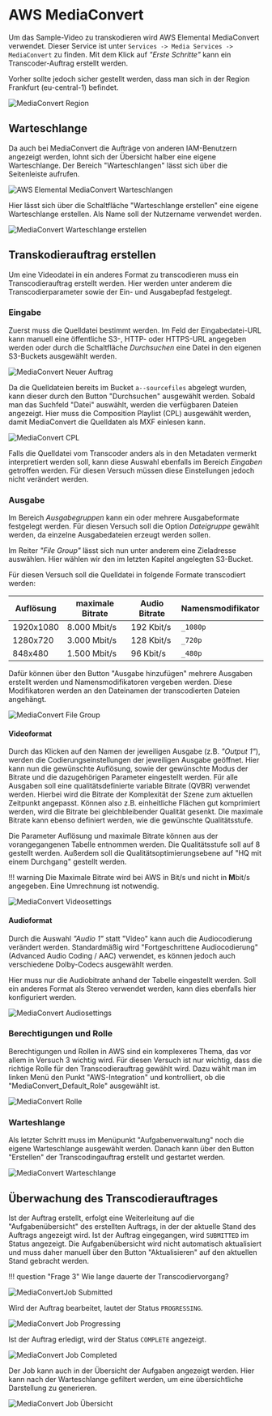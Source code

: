 # AWS MediaConvert

Um das Sample-Video zu transkodieren wird AWS Elemental MediaConvert verwendet. Dieser Service ist unter `Services -> Media Services -> MediaConvert` zu finden. Mit dem Klick auf *"Erste Schritte"* kann ein Transcoder-Auftrag erstellt werden. 

Vorher sollte jedoch sicher gestellt werden, dass man sich in der Region Frankfurt (eu-central-1) befindet.

![MediaConvert Region](../assets/versuch1/mediaconvert_region.png)

## Warteschlange

Da auch bei MediaConvert die Aufträge von anderen IAM-Benutzern angezeigt werden, lohnt sich der Übersicht halber eine eigene Warteschlange. Der Bereich "Warteschlangen" lässt sich über die Seitenleiste aufrufen.

![AWS Elemental MediaConvert Warteschlangen](../assets/versuch1/mediaconvert_queue.png)

Hier lässt sich über die Schaltfläche "Warteschlange erstellen" eine eigene Warteschlange erstellen. Als Name soll der Nutzername verwendet werden.

![MediaConvert Warteschlange erstellen](../assets/versuch1/mediaconvert_queue_create.png)

## Transkodierauftrag erstellen

Um eine Videodatei in ein anderes Format zu transcodieren muss ein Transcodierauftrag erstellt werden. Hier werden unter anderem die Transcodierparameter sowie der Ein- und Ausgabepfad festgelegt.

### Eingabe

Zuerst muss die Quelldatei bestimmt werden. Im Feld der Eingabedatei-URL kann manuell eine öffentliche S3-, HTTP- oder HTTPS-URL angegeben werden oder durch die Schaltfläche *Durchsuchen* eine Datei in den eigenen S3-Buckets ausgewählt werden. 

![MediaConvert Neuer Auftrag](../assets/versuch1/mediaconvert_new_job.png)

Da die Quelldateien bereits im Bucket `a--sourcefiles` abgelegt wurden, kann dieser durch den Button "Durchsuchen" ausgewählt werden. Sobald man das Suchfeld "Datei" auswählt, werden die verfügbaren Dateien angezeigt. Hier muss die Composition Playlist (CPL) ausgewählt werden, damit MediaConvert die Quelldaten als MXF einlesen kann.

![MediaConvert CPL](../assets/versuch1/mediaconvert_cpl.png)

Falls die Quelldatei vom Transcoder anders als in den Metadaten vermerkt interpretiert werden soll, kann diese Auswahl ebenfalls im Bereich *Eingaben* getroffen werden. Für diesen Versuch müssen diese Einstellungen jedoch nicht verändert werden.

### Ausgabe

Im Bereich *Ausgabegruppen* kann ein oder mehrere Ausgabeformate festgelegt werden. Für diesen Versuch soll die Option *Dateigruppe* gewählt werden, da einzelne Ausgabedateien erzeugt werden sollen.

Im Reiter *"File Group"* lässt sich nun unter anderem eine Zieladresse auswählen. Hier wählen wir den im letzten Kapitel angelegten S3-Bucket.

Für diesen Versuch soll die Quelldatei in folgende Formate transcodiert werden:

| Auflösung | maximale Bitrate | Audio Bitrate | Namensmodifikator |
| --------- | ---------------- | ------------- | ----------------- |
| 1920x1080 | 8.000 Mbit/s     | 192 Kbit/s    | `_1080p`          |
| 1280x720  | 3.000 Mbit/s     | 128 Kbit/s    | `_720p`           |
| 848x480   | 1.500 Mbit/s     | 96 Kbit/s     | `_480p`           |

Dafür können über den Button "Ausgabe hinzufügen" mehrere Ausgaben erstellt werden und Namensmodifikatoren vergeben werden. Diese Modifikatoren werden an den Dateinamen der transcodierten Dateien angehängt.

![MediaConvert File Group](../assets/versuch1/mediaconvert_output.png)

#### Videoformat

Durch das Klicken auf den Namen der jeweiligen Ausgabe (z.B. *"Output 1"*), werden die Codierungseinstellungen der jeweiligen Ausgabe geöffnet. Hier kann nun die gewünschte Auflösung, sowie der gewünschte Modus der Bitrate und die dazugehörigen Parameter eingestellt werden. Für alle Ausgaben soll eine qualitätsdefinierte variable Bitrate (QVBR) verwendet werden. Hierbei wird die Bitrate der Komplexität der Szene zum aktuellen Zeitpunkt angepasst. Können also z.B. einheitliche Flächen gut komprimiert werden, wird die Bitrate bei gleichbleibender Qualität gesenkt. Die maximale Bitrate kann ebenso definiert werden, wie die gewünschte Qualitätsstufe.

Die Parameter Auflösung und maximale Bitrate können aus der vorangegangenen Tabelle entnommen werden. Die Qualitätsstufe soll auf 8 gestellt werden. Außerdem soll die Qualitätsoptimierungsebene auf "HQ mit einem Durchgang" gestellt werden.

!!! warning
    Die Maximale Bitrate wird bei AWS in Bit/s und nicht in **M**bit/s angegeben. Eine Umrechnung ist notwendig.

![MediaConvert Videosettings](../assets/versuch1/mediaconvert_video.png)

#### Audioformat

Durch die Auswahl *"Audio 1"* statt "Video" kann auch die Audiocodierung verändert werden. Standardmäßig wird "Fortgeschrittene Audiocodierung" (Advanced Audio Coding / AAC) verwendet, es können jedoch auch verschiedene Dolby-Codecs ausgewählt werden.

Hier muss nur die Audiobitrate anhand der Tabelle eingestellt werden. Soll ein anderes Format als Stereo verwendet werden, kann dies ebenfalls hier konfiguriert werden.

![MediaConvert Audiosettings](../assets/versuch1/mediaconvert_audio.png)

### Berechtigungen und Rolle

Berechtigungen und Rollen in AWS sind ein komplexeres Thema, das vor allem in Versuch 3 wichtig wird. Für diesen Versuch ist nur wichtig, dass die richtige Rolle für den Transcodierauftrag gewählt wird. Dazu wählt man im linken Menü den Punkt "AWS-Integration" und kontrolliert, ob die "MediaConvert_Default_Role" ausgewählt ist.

![MediaConvert Rolle](../assets/versuch1/mediaconvert_role.png)

### Warteshlange

Als letzter Schritt muss im Menüpunkt "Aufgabenverwaltung" noch die eigene Warteschlange ausgewählt werden. Danach kann über den Button "Erstellen" der Transcodingauftrag erstellt und gestartet werden.

![MediaConvert Warteschlange](../assets/versuch1/mediaconvert_job_queue.png)

## Überwachung des Transcodierauftrages

Ist der Auftrag erstellt, erfolgt eine Weiterleitung auf die "Aufgabenübersicht" des erstellten Auftrags, in der der aktuelle Stand des Auftrags angezeigt wird. Ist der Auftrag eingegangen, wird `SUBMITTED` im Status angezeigt. Die Aufgabenübersicht wird nicht automatisch aktualisiert und muss daher manuell über den Button "Aktualisieren" auf den aktuellen Stand gebracht werden.

!!! question "Frage 3"
    Wie lange dauerte der Transcodiervorgang?

![MediaConvertJob Submitted](../assets/versuch1/mediaconvert_job_submitted.png)

Wird der Auftrag bearbeitet, lautet der Status `PROGRESSING`.

![MediaConvert Job Progressing](../assets/versuch1/mediaconvert_job_progressing.png)

Ist der Auftrag erledigt, wird der Status `COMPLETE` angezeigt.

![MediaConvert Job Completed](../assets/versuch1/mediaconvert_job_complete.png)

Der Job kann auch in der Übersicht der Aufgaben angezeigt werden. Hier kann nach der Warteschlange gefiltert werden, um eine übersichtliche Darstellung zu generieren.

![MediaConvert Job Übersicht](../assets/versuch1/mediaconvert_job_overview.png)